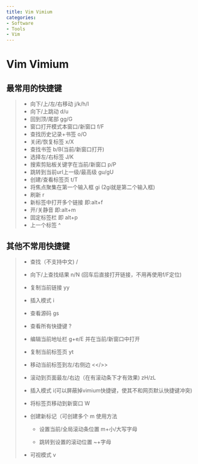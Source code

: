 ```yaml
---
title: Vim Vimium
categories:
- Software
- Tools
- Vim
---
```

# Vim Vimium

## 最常用的快捷键

> - 向下/上/左/右移动  j/k/h/l
> - 向下/上跳动  d/u
> - 回到顶/尾部  gg/G
> - 窗口打开模式本窗口/新窗口 f/F
> - 查找历史记录+书签   o/O
> - 关闭/恢复标签 x/X
> - 查找书签  b/B(当前/新窗口打开)
> - 选择左/右标签 J/K
> - 搜索剪贴板关键字在当前/新窗口  p/P
> - 跳转到当前url上一级/最高级 gu/gU
> - 创建/查看标签页  t/T
> - 将焦点聚集在第一个输入框  gi  (2gi就是第二个输入框)
> - 刷新 r
> - 新标签中打开多个链接   <a-f> 即:alt+f
> - 开/关静音  <a-m>即:alt+m
> - 固定标签栏 <a-p>即 alt+p
> - 上一个标签  ^

## 其他不常用快捷键

> - 查找（不支持中文)  /
>
> -  向下/上查找结果  n/N  (回车后直接打开链接，不用再使用f/F定位)
>
> - 复制当前链接 yy
>
> - 插入模式 i
>
> - 查看源码 gs
>
> - 查看所有快捷键 ?
>
> - 编辑当前地址栏 g+e/E   并在当前/新窗口中打开
>
> - 复制当前标签页  yt
>
> - 移动当前标签到左/右侧边  <</>>
>
> - 滚动到页面最左/右边（在有滚动条下才有效果) zH/zL
>
> - 插入模式  i(可以屏蔽掉vimium快捷键，使其不和网页默认快捷键冲突)
>
> - 将标签页移动到新窗口  W
>
> - 创建新标记（可创建多个   m 使用方法
>
>     - 设置当前/全局滚动条位置   m+小/大写字母
>
>     - 跳转到设置的滚动位置   ~+字母
>
> - 可视模式 v
